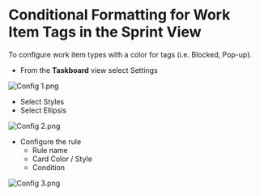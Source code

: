 # Conditional Formatting for Work Item Tags in the Sprint View

To configure work item types with a color for tags (i.e. Blocked, Pop-up).

-   From the **Taskboard** view select Settings

![Config 1.png](/.attachments/Config%201-6fe43dd7-99c6-4943-aa23-bc13a6d0eaa5.png)

-   Select Styles
-   Select Ellipsis

![Config 2.png](/.attachments/Config%202-26e71d60-32d6-4411-b262-f5be9302d2ec.png)

-   Configure the rule
    -   Rule name
    -   Card Color / Style
    -   Condition

![Config 3.png](/.attachments/Config%203-34c1e6b4-c462-4015-99c3-1935e0d0f990.png)